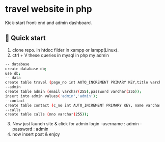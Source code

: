 # travel website in php

Kick-start front-end and admin dashboard.

## 🚀 Quick start

1. clone repo. in htdoc filder in xampp or lampp(Linux).
2. ctrl + V these queries in mysql in php my admin
```bash
-- database
create database db;
use db;
-- data
create table travel (page_no int AUTO_INCREMENT PRIMARY KEY,title varchar(255),area varchar(255),image varchar(255),data TEXT,uploadtime varchar(255));
--admin
create table admin (email varchar(255),password varchar(255));
insert into admin values('admin','admin');
--contact
create table contact (c_no int AUTO_INCREMENT PRIMARY KEY, name varchar(255), email varchar(255), message varchar(255));
--calls
create table calls (mno varchar(255));
```
3. Now just launch site & click for admin login
  -username : admin
  -password : admin
4. now insert post & enjoy
